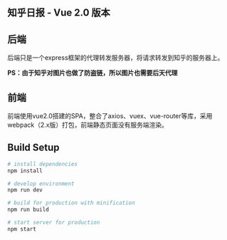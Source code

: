 知乎日报 - Vue 2.0 版本
------

## 后端

后端只是一个express框架的代理转发服务器，将请求转发到知乎的服务器上。

**PS：由于知乎对图片也做了防盗链，所以图片也需要后天代理**

## 前端

前端使用vue2.0搭建的SPA，整合了axios、vuex、vue-router等库，采用webpack（2.x版）打包，前端静态页面没有服务端渲染。


## Build Setup

``` bash
# install dependencies
npm install

# develop environment
npm run dev

# build for production with minification
npm run build

# start server for production
npm start

```
